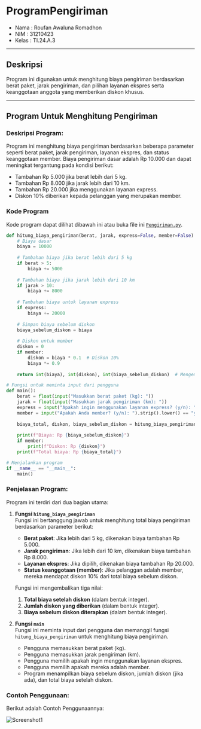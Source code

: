 # ProgramPengiriman

- Nama : Roufan Awaluna Romadhon
- NIM : 31210423
- Kelas : TI.24.A.3

---

## Deskripsi
Program ini digunakan untuk menghitung biaya pengiriman berdasarkan berat paket, jarak pengiriman, dan pilihan layanan ekspres serta keanggotaan anggota yang memberikan diskon khusus.

---

## Program Untuk Menghitung Pengiriman

### Deskripsi Program:
Program ini menghitung biaya pengiriman berdasarkan beberapa parameter seperti berat paket, jarak pengiriman, layanan ekspres, dan status keanggotaan member. Biaya pengiriman dasar adalah Rp 10.000 dan dapat meningkat tergantung pada kondisi berikut:

- Tambahan Rp 5.000 jika berat lebih dari 5 kg.
- Tambahan Rp 8.000 jika jarak lebih dari 10 km.
- Tambahan Rp 20.000 jika menggunakan layanan express.
- Diskon 10% diberikan kepada pelanggan yang merupakan member.

### Kode Program
Kode program dapat dilihat dibawah ini atau buka file ini [`Pengiriman.py`](Pengiriman.py).
```python
def hitung_biaya_pengiriman(berat, jarak, express=False, member=False):
    # Biaya dasar
    biaya = 10000
    
    # Tambahan biaya jika berat lebih dari 5 kg
    if berat > 5:
        biaya += 5000
    
    # Tambahan biaya jika jarak lebih dari 10 km
    if jarak > 10:
        biaya += 8000
    
    # Tambahan biaya untuk layanan express
    if express:
        biaya += 20000
    
    # Simpan biaya sebelum diskon
    biaya_sebelum_diskon = biaya
    
    # Diskon untuk member
    diskon = 0
    if member:
        diskon = biaya * 0.1  # Diskon 10%
        biaya *= 0.9
    
    return int(biaya), int(diskon), int(biaya_sebelum_diskon)  # Mengembalikan nilai dalam bentuk integer

# Fungsi untuk meminta input dari pengguna
def main():
    berat = float(input("Masukkan berat paket (kg): "))
    jarak = float(input("Masukkan jarak pengiriman (km): "))
    express = input("Apakah ingin menggunakan layanan express? (y/n): ").strip().lower() == "y"
    member = input("Apakah Anda member? (y/n): ").strip().lower() == "y"
    
    biaya_total, diskon, biaya_sebelum_diskon = hitung_biaya_pengiriman(berat, jarak, express, member)
    
    print(f"Biaya: Rp {biaya_sebelum_diskon}")
    if member:
        print(f"Diskon: Rp {diskon}")
    print(f"Total biaya: Rp {biaya_total}")

# Menjalankan program
if __name__ == "__main__":
    main()
```

### Penjelasan Program:
Program ini terdiri dari dua bagian utama:

1. **Fungsi `hitung_biaya_pengiriman`**  
   Fungsi ini bertanggung jawab untuk menghitung total biaya pengiriman berdasarkan parameter berikut:
   - **Berat paket**: Jika lebih dari 5 kg, dikenakan biaya tambahan Rp 5.000.
   - **Jarak pengiriman**: Jika lebih dari 10 km, dikenakan biaya tambahan Rp 8.000.
   - **Layanan ekspres**: Jika dipilih, dikenakan biaya tambahan Rp 20.000.
   - **Status keanggotaan (member)**: Jika pelanggan adalah member, mereka mendapat diskon 10% dari total biaya sebelum diskon.
   
   Fungsi ini mengembalikan tiga nilai:
   1. **Total biaya setelah diskon** (dalam bentuk integer).
   2. **Jumlah diskon yang diberikan** (dalam bentuk integer).
   3. **Biaya sebelum diskon diterapkan** (dalam bentuk integer).

2. **Fungsi `main`**  
   Fungsi ini meminta input dari pengguna dan memanggil fungsi `hitung_biaya_pengiriman` untuk menghitung biaya pengiriman.
   - Pengguna memasukkan berat paket (kg).
   - Pengguna memasukkan jarak pengiriman (km).
   - Pengguna memilih apakah ingin menggunakan layanan ekspres.
   - Pengguna memilih apakah mereka adalah member.
   - Program menampilkan biaya sebelum diskon, jumlah diskon (jika ada), dan total biaya setelah diskon.

### Contoh Penggunaan:
Berikut adalah Contoh Penggunaannya:

![Screenshot1](image/screenshot1.png)

